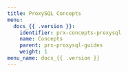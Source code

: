 ```yaml
---
title: ProxySQL Concepts
menu:
  docs_{{ .version }}:
    identifier: prx-concepts-proxysql
    name: Concepts
    parent: prx-proxysql-guides
    weight: 1
menu_name: docs_{{ .version }}
---
```

